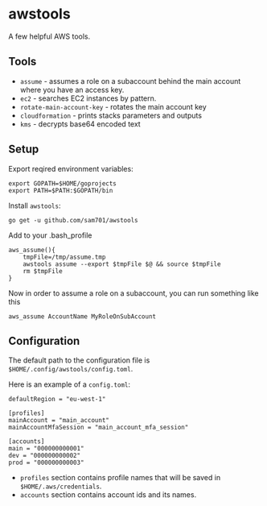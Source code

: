 # awstools
A few helpful AWS tools.

## Tools
* `assume` - assumes a role on a subaccount behind the main account where you have an access key.
* `ec2` - searches EC2 instances by pattern.
* `rotate-main-account-key` - rotates the main account key
* `cloudformation` - prints stacks parameters and outputs
* `kms` - decrypts base64 encoded text

## Setup
Export reqired environment variables:
```
export GOPATH=$HOME/goprojects
export PATH=$PATH:$GOPATH/bin
```

Install `awstools`:
```
go get -u github.com/sam701/awstools
```

Add to your .bash_profile
```
aws_assume(){
	tmpFile=/tmp/assume.tmp
	awstools assume --export $tmpFile $@ && source $tmpFile
	rm $tmpFile
}
```
Now in order to assume a role on a subaccount, you can run something like this
```
aws_assume AccountName MyRoleOnSubAccount
```


## Configuration
The default path to the configuration file is `$HOME/.config/awstools/config.toml`.

Here is an example of a `config.toml`:
```
defaultRegion = "eu-west-1"

[profiles]
mainAccount = "main_account"
mainAccountMfaSession = "main_account_mfa_session"

[accounts]
main = "000000000001"
dev = "000000000002"
prod = "000000000003"
```

* `profiles` section contains profile names that will be saved in `$HOME/.aws/credentials`.
* `accounts` section contains account ids and its names.
